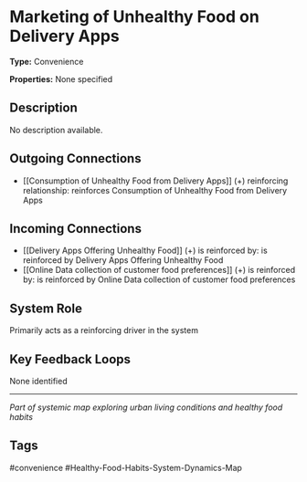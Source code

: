 # Marketing of Unhealthy Food on Delivery Apps

**Type:** Convenience

**Properties:** None specified

## Description
No description available.

## Outgoing Connections
- [[Consumption of Unhealthy Food from Delivery Apps]] (+) reinforcing relationship: reinforces Consumption of Unhealthy Food from Delivery Apps

## Incoming Connections
- [[Delivery Apps Offering Unhealthy Food]] (+) is reinforced by: is reinforced by Delivery Apps Offering Unhealthy Food
- [[Online Data collection of customer food preferences]] (+) is reinforced by: is reinforced by Online Data collection of customer food preferences

## System Role
Primarily acts as a reinforcing driver in the system

## Key Feedback Loops
None identified

---
*Part of systemic map exploring urban living conditions and healthy food habits*

## Tags
#convenience #Healthy-Food-Habits-System-Dynamics-Map
